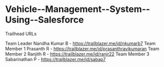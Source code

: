 # Vehicle--Management--System--Using--Salesforce

Trailhead URLs

Team Leader Nandha Kumar B - https://trailblazer.me/id/nkumarb7
Team Member 1 Prasanth R - https://trailblazer.me/id/prasanthravikumaran
Team Member 2 Ranjith R - https://trailblazer.me/id/ranjr22
Team Member 3 Sabarinathan P - https://trailblazer.me/id/sabap7
